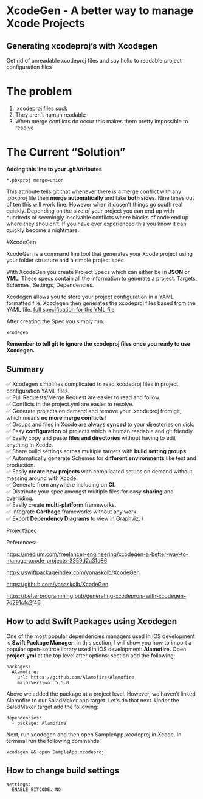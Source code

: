 # XcodeGen - A better way to manage Xcode Projects
## Generating xcodeproj’s with Xcodegen
Get rid of unreadable xcodeproj files and say hello to readable project configuration files

# **The problem**
1. .xcodeproj files suck
2. They aren’t human readable
3. When merge conflicts do occur this makes them pretty impossible to resolve

# **The Current “Solution”**
**Adding this line to your .gitAttributes**
```
*.pbxproj merge=union
```
This attribute tells git that whenever there is a merge conflict with any .pbxproj file then **merge automatically** and take **both sides**.
Nine times out of ten this will work fine. However when it dosen’t things go south real quickly.
Depending on the size of your project you can end up with hundreds of seemingly insolvable conflicts where blocks of code end up where they shouldn’t. If you have ever experienced this you know it can quickly become a nightmare.

#XcodeGen

XcodeGen is a command line tool that generates your Xcode project using your folder structure and a simple project spec.

With XcodeGen you create Project Specs which can either be in **JSON** or **YML**. These specs contain all the information to generate a project. Targets, Schemes, Settings, Dependencies.

Xcodegen allows you to store your project configuration in a YAML formatted file. Xcodegen then generates the xcodeproj files based from the YAML file.
[full specification for the YML file](https://github.com/yonaskolb/XcodeGen/blob/master/Docs/ProjectSpec.md#options)

After creating the Spec you simply run:
```
xcodegen
```

**Remember to tell git to ignore the xcodeproj files once you ready to use Xcodegen.**

## Summary 
✅ Xcodegen simplifies complicated to read xcodeproj files in project configuration YAML files. \
✅ Pull Requests/Merge Request are easier to read and follow. \
✅ Conflicts in the project.yml are easier to resolve. \
✅ Generate projects on demand and remove your .xcodeproj from git, which means **no more merge conflicts!** \
✅ Groups and files in Xcode are always **synced** to your directories on disk. \
✅ Easy **configuration** of projects which is human readable and git friendly. \
✅ Easily copy and paste **files and directories** without having to edit anything in Xcode. \
✅ Share build settings across multiple targets with **build setting groups**. \
✅ Automatically generate Schemes for **different environments** like test and production. \
✅ Easily **create new projects** with complicated setups on demand without messing around with Xcode. \
✅ Generate from anywhere including on **CI**. \
✅ Distribute your spec amongst multiple files for easy **sharing** and overriding. \
✅ Easily create **multi-platform** frameworks. \
✅ Integrate **Carthage** frameworks without any work. \
✅ Export **Dependency Diagrams** to view in [Graphviz](https://www.graphviz.org/). \

[ProjectSpec](https://github.com/yonaskolb/XcodeGen/blob/master/Docs/ProjectSpec.md)


References:-

https://medium.com/freelancer-engineering/xcodegen-a-better-way-to-manage-xcode-projects-3359d2a31d86

https://swiftpackageindex.com/yonaskolb/XcodeGen

https://github.com/yonaskolb/XcodeGen

https://betterprogramming.pub/generating-xcodeprojs-with-xcodegen-7d291cfc2f46

## How to add Swift Packages using Xcodegen

One of the most popular dependencies managers used in iOS development is **Swift Package Manager**.
In this section, I will show you how to import a popular open-source library used in iOS development: **Alamofire.**
Open **project.yml** at the top level after options: section add the following:

```
packages:
  Alamofire:
    url: https://github.com/Alamofire/Alamofire
    majorVersion: 5.5.0
```
Above we added the package at a project level. However, we haven’t linked Alamofire to our SaladMaker app target. Let’s do that next. Under the SaladMaker target add the following:

```
dependencies:
  - package: Alamofire
```
Next, run xcodegen and then open SampleApp.xcodeproj in Xcode. In terminal run the following commands:
```
xcodegen && open SampleApp.xcodeproj
```

## How to change build settings
```
settings:
  ENABLE_BITCODE: NO
```
